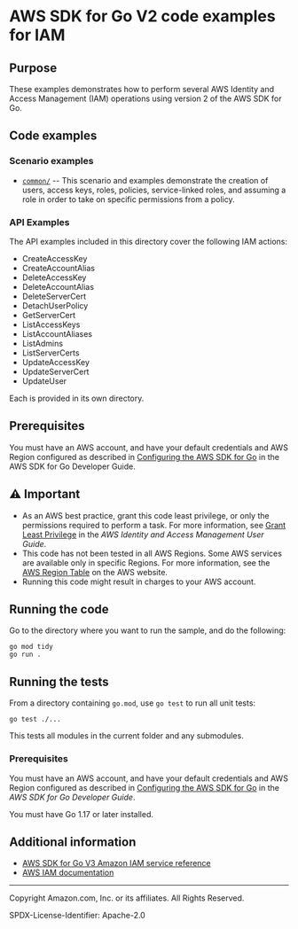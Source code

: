 # AWS SDK for Go V2 code examples for IAM

## Purpose

These examples demonstrates how to perform several AWS Identity and Access Management (IAM) operations using version 2 of the AWS SDK for Go.

## Code examples

### Scenario examples
* [`common/`](common/) -- This scenario and examples demonstrate the creation of users, access keys, roles, policies, service-linked roles, and assuming a role in order to take on specific permissions from a policy.

### API Examples

The API examples included in this directory cover the following IAM actions:

- CreateAccessKey
- CreateAccountAlias
- DeleteAccessKey
- DeleteAccountAlias
- DeleteServerCert
- DetachUserPolicy
- GetServerCert
- ListAccessKeys
- ListAccountAliases
- ListAdmins
- ListServerCerts
- UpdateAccessKey
- UpdateServerCert
- UpdateUser

Each is provided in its own directory. 

## Prerequisites

You must have an AWS account, and have your default credentials and AWS Region
configured as described in
[Configuring the AWS SDK for Go](https://docs.aws.amazon.com/sdk-for-go/v1/developer-guide/configuring-sdk.html)
in the AWS SDK for Go Developer Guide.



## ⚠ Important

- As an AWS best practice, grant this code least privilege, or only the 
  permissions required to perform a task. For more information, see 
  [Grant Least Privilege](https://docs.aws.amazon.com/IAM/latest/UserGuide/best-practices.html#grant-least-privilege) 
  in the *AWS Identity and Access Management 
  User Guide*.
- This code has not been tested in all AWS Regions. Some AWS services are 
  available only in specific Regions. For more information, see the 
  [AWS Region Table](https://aws.amazon.com/about-aws/global-infrastructure/regional-product-services/)
  on the AWS website.
- Running this code might result in charges to your AWS account.


## Running the code

Go to the directory where you want to run the sample, and do the following:

```
go mod tidy
go run .
```

## Running the tests

From a directory containing `go.mod`, use `go test` to run all unit tests:

```
go test ./...
```

This tests all modules in the current folder and any submodules.

### Prerequisites

You must have an AWS account, and have your default credentials and AWS Region
configured as described in
[Configuring the AWS SDK for Go](https://docs.aws.amazon.com/sdk-for-go/v1/developer-guide/configuring-sdk.html)
in the *AWS SDK for Go Developer Guide*.

You must have Go 1.17 or later installed.

## Additional information

- [AWS SDK for Go V3 Amazon IAM service reference](https://pkg.go.dev/github.com/aws/aws-sdk-go-v2/service/s3)
- [AWS IAM documentation](https://docs.aws.amazon.com/iam)

---


Copyright Amazon.com, Inc. or its affiliates. All Rights Reserved.

SPDX-License-Identifier: Apache-2.0
